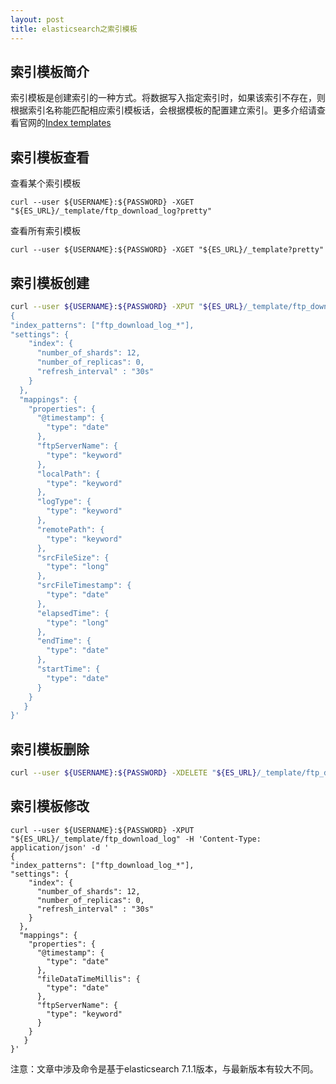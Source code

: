 ```yaml
---
layout: post
title: elasticsearch之索引模板
---
```


## 索引模板简介

索引模板是创建索引的一种方式。将数据写入指定索引时，如果该索引不存在，则根据索引名称能匹配相应索引模板话，会根据模板的配置建立索引。更多介绍请查看官网的[Index templates](https://www.elastic.co/guide/en/elasticsearch/reference/master/index-templates.html)

## 索引模板查看

查看某个索引模板

```
curl --user ${USERNAME}:${PASSWORD} -XGET "${ES_URL}/_template/ftp_download_log?pretty"
```

查看所有索引模板

```
curl --user ${USERNAME}:${PASSWORD} -XGET "${ES_URL}/_template?pretty"
```

## 索引模板创建

```bash
curl --user ${USERNAME}:${PASSWORD} -XPUT "${ES_URL}/_template/ftp_download_log" -H 'Content-Type: application/json' -d '
{
"index_patterns": ["ftp_download_log_*"],
"settings": {
    "index": {
      "number_of_shards": 12,
      "number_of_replicas": 0,
      "refresh_interval" : "30s"
    }
  },
  "mappings": {
    "properties": {
      "@timestamp": {
        "type": "date"
      },
      "ftpServerName": {
        "type": "keyword"
      },      
      "localPath": {
        "type": "keyword"
      },
      "logType": {
        "type": "keyword"
      },
      "remotePath": {
        "type": "keyword"
      },
      "srcFileSize": {
        "type": "long"
      },
      "srcFileTimestamp": {
        "type": "date"
      },
      "elapsedTime": {
        "type": "long"
      },
      "endTime": {
        "type": "date"
      },
      "startTime": {
        "type": "date"
      }
    }
   }
}'
```

## 索引模板删除

```bash
curl --user ${USERNAME}:${PASSWORD} -XDELETE "${ES_URL}/_template/ftp_download_log"
```

## 索引模板修改

```
curl --user ${USERNAME}:${PASSWORD} -XPUT "${ES_URL}/_template/ftp_download_log" -H 'Content-Type: application/json' -d '
{
"index_patterns": ["ftp_download_log_*"],
"settings": {
    "index": {
      "number_of_shards": 12,
      "number_of_replicas": 0,
      "refresh_interval" : "30s"
    }
  },
  "mappings": {
    "properties": {
      "@timestamp": {
        "type": "date"
      },
      "fileDataTimeMillis": {
        "type": "date"
      },
      "ftpServerName": {
        "type": "keyword"
      }
    }
   }
}'
```

注意：文章中涉及命令是基于elasticsearch 7.1.1版本，与最新版本有较大不同。
